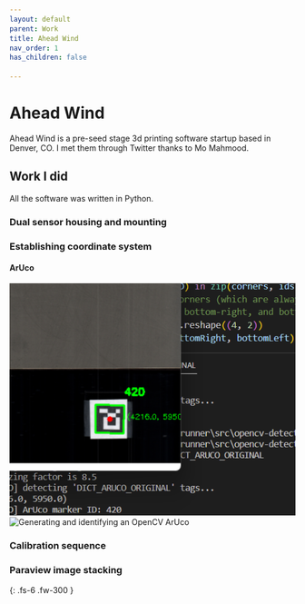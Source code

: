 ```yaml
---
layout: default
parent: Work
title: Ahead Wind
nav_order: 1
has_children: false

---
```


# Ahead Wind
Ahead Wind is a pre-seed stage 3d printing software startup based in Denver, CO. I met them through Twitter thanks to Mo Mahmood.

## Work I did
All the software was written in Python.

### Dual sensor housing and mounting

### Establishing coordinate system

#### ArUco
![Generating and identifying an OpenCV ArUco](../03-work/images/aheadwind/ArUco.png)
![Generating and identifying an OpenCV ArUco](/images/aheadwind/ArUco.png)
### Calibration sequence

### Paraview image stacking




{: .fs-6 .fw-300 }